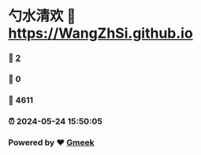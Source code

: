 # 勺水清欢 :link: https://WangZhSi.github.io 
### :page_facing_up: [2](https://WangZhSi.github.io/tag.html) 
### :speech_balloon: 0 
### :hibiscus: 4611 
### :alarm_clock: 2024-05-24 15:50:05 
### Powered by :heart: [Gmeek](https://github.com/Meekdai/Gmeek)
